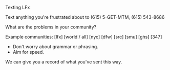 Texting LFx

Text anything you're frustrated about to (615) 5-GET-MTM,    (615) 543-8686

What are the problems in your community? 

Example communities: [lfx] [world / all] [nyc] [dfw] [src] [smu] [ghs] [347] 

* Don't worry about grammar or phrasing. 
* Aim for speed.

We can give you a record of what you've sent this way.
